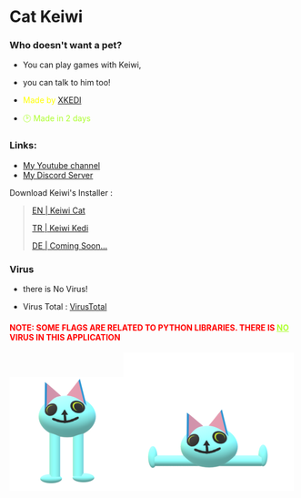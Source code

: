 # Cat Keiwi 

### Who doesn't want a pet?

- <p >You can play games with Keiwi,</p>
- <p >you can talk to him too! </p>

- <p style="color: yellow;">Made by <a href="https://www.youtube.com/channel/UCCP94uce_DRI9Oe5nhvJ9Nw">XKEDI</a></p>
- <p style="color: greenyellow;">🕑 Made in 2 days</p>

### Links:
- <a href="https://www.youtube.com/channel/UCCP94uce_DRI9Oe5nhvJ9Nw">My Youtube channel</a>
- <a href="https://discord.gg/daqmNtTP4m">My Discord Server</a>
<p>Download Keiwi's Installer : </p>
<blockquote>
    <p><a href="https://github.com/XCATyt/Cat_Keiwi/raw/main/Languages/EN/EN.zip">EN | Keiwi Cat </a></p>
    <p><a href="https://github.com/XCATyt/Cat_Keiwi/raw/main/Languages/TR/TR.zip">TR | Keiwi Kedi </a></p>
    <p><a href="https://google.com">DE | Coming Soon... </a></p>

</blockquote>


### Virus
- <p >there is No Virus!</p>
- <p class="c_p">Virus Total : <a href="https://www.virustotal.com/gui/file/f9369fee1d14f7bc3338ab6e940dd2984ce861779cbb483b3e18c3bf1172bfb2?nocache=1" >VirusTotal</a></p>
<h4 style="color: red;">NOTE: SOME FLAGS ARE RELATED TO PYTHON LIBRARIES. THERE IS <a style="color: greenyellow;" href="https://www.google.com/search?q=NO+meaning&client=opera-gx&hs=73w&sca_esv=61f1a3f0cdc4b4d1&sxsrf=ACQVn08ZzgJlIA8ptA_04-NwHNSE5bJiVg:1711802218638&source=lnms&sa=X&ved=2ahUKEwiikquZgJyFAxUxQPEDHZt9A-oQ0pQJegQIAxAC&biw=1708&bih=889&dpr=1.1" style="color: greenyellow;">NO</a> VIRUS IN THIS APPLICATION</h4>

<img src="Languages/EN/Data/idle.png"><img src="Languages/EN/Data/sitting.png">